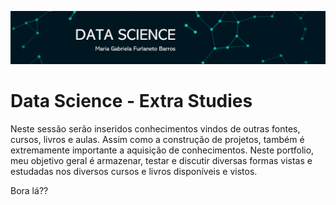 
<p align="center">
  <img src="Imagem1.png" >
</p>

# Data Science - Extra Studies 

Neste sessão serão inseridos conhecimentos vindos de outras fontes, cursos, livros e aulas. Assim como a construção de projetos, também é extremamente importante a aquisição de conhecimentos. Neste portfolio, meu objetivo geral é armazenar, testar e discutir diversas formas vistas e estudadas nos diversos cursos e livros disponíveis e vistos. 

Bora lá?? 
